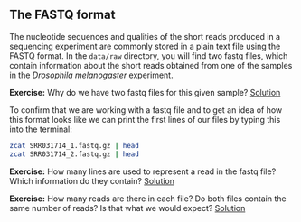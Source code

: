 ## The FASTQ format
The nucleotide sequences and qualities of the short reads produced in a sequencing experiment are commonly stored in a plain text file using the FASTQ format. In the `data/raw` directory, you will find two fastq files, which contain information about the short reads obtained from one of the samples in the *Drosophila melanogaster* experiment.

**Exercise:** Why do we have two fastq files for this given sample?
[Solution](https://github.com/mgonzalezporta/TeachingMaterial/blob/master/solutions/_fastq_ex1.md)

To confirm that we are working with a fastq file and to get an idea of how this format looks like we can print the first lines of our files by typing this into the terminal:

```bash
zcat SRR031714_1.fastq.gz | head
zcat SRR031714_2.fastq.gz | head
```

**Exercise:** How many lines are used to represent a read in the fastq file? Which information do they contain?
[Solution](https://github.com/mgonzalezporta/TeachingMaterial/blob/master/solutions/_fastq_ex2.md)

**Exercise:** How many reads are there in each file? Do both files contain the same number of reads? Is that what we would expect?
[Solution](https://github.com/mgonzalezporta/TeachingMaterial/blob/master/solutions/_fastq_ex3.md)

